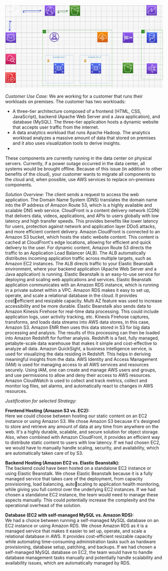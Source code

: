 ![logo_here](project.png)

*Customer Use Case:* We are working for a customer that runs their workloads on premises. The customer has two workloads:
- A three-tier architecture composed of a frontend (HTML, CSS, JavaScript), backend (Apache Web Server and a Java application), and database (MySQL). The three-tier application hosts a dynamic website that accepts user traffic from the internet.
- A data analytics workload that runs Apache Hadoop. The analytics workload analyzes a massive amount of data that stored on premises and it also uses visualization tools to derive insights.
- 
These components are currently running in the data center on physical servers. Currently, if a power outage occurred in the data center, all systems would be brought offline. Because of this issue (in addition to other benefits of the cloud), your customer wants to migrate all components to the cloud and, when possible, use AWS services to replace on-premises components.

*Solution Overview:* 
The client sends a request to access the web application. The Domain Name System (DNS) translates the domain name 
into the IP address of Amazon Route 53, which is a highly available and scalable DNS web service. CloudFront is a content 
delivery network (CDN) that delivers data, videos, applications, and APIs to users globally with low latency and high 
transfer speeds. This provides benefits like lower latency for users, protection against network and application layer 
DDoS attacks, and more efficient content delivery. Amazon CloudFront is connected to an Amazon S3 bucket, which 
hosts the static website content. This content is cached at CloudFront's edge locations, allowing for efficient and quick 
delivery to the user. For dynamic content, Amazon Route 53 directs the traffic to an Application Load Balancer (ALB). The 
ALB automatically distributes incoming application traffic across multiple targets, such as Amazon EC2 instances.
The ALB directs traffic to your Elastic Beanstalk environment, where your backend application (Apache Web Server and a 
Java application) is running. Elastic Beanstalk is an easy-to-use service for deploying and scaling web applications and 
services. Elastic Beanstalk application communicates with an Amazon RDS instance, which is running in a private subnet 
within a VPC. Amazon RDS makes it easy to set up, operate, and scale a relational database in the cloud. It provides costefficient and resizable capacity. Multi AZ feature was used to increase accessibility and be more durable. Elastic 
Beanstalk also sends data to Amazon Kinesis Firehose for real-time data processing. This could include application logs, 
user activity tracking, etc. Kinesis Firehose captures, transforms, and loads data streams into AWS data stores, in this 
case, Amazon S3. Amazon EMR then uses this data stored in S3 for big data processing and analysis. The results of this 
processing can then be loaded into Amazon Redshift for further analysis. Redshift is a fast, fully managed, petabyte-scale 
data warehouse that makes it simple and cost-effective to analyze all data. Amazon QuickSight, a business intelligence 
service, is used for visualizing the data residing in Redshift. This helps in deriving meaningful insights from the data. AWS
Identity and Access Management (IAM) is used for managing access to all AWS services and resources securely. Using 
IAM, one can create and manage AWS users and groups, and use permissions to allow and deny their access to AWS 
resources. Amazon CloudWatch is used to collect and track metrics, collect and monitor log files, set alarms, and 
automatically react to changes in AWS resources. 

*Justification for selected Strategy:*

**Frontend Hosting (Amazon S3 vs. EC2):**      
Here we could choose between hosting our static content on an EC2 instance or using Amazon S3. We chose Amazon S3 
because it's designed to store and retrieve any amount of data at any time from anywhere on the web. It's a highly 
durable, scalable, and secure solution for object storage. Also, when combined with Amazon CloudFront, it provides an 
efficient way to distribute static content to users with low latency.
If we had chosen EC2, we would have to manually handle scaling, security, and availability, which are automatically taken 
care of by S3.

**Backend Hosting (Amazon EC2 vs. Elastic Beanstalk):**    
The backend could have been hosted on a standalone EC2 instance or using Elastic Beanstalk. We chose Elastic Beanstalk 
because it is a fully managed service that takes care of the deployment, from capacity provisioning, load balancing, autoscaling to application health monitoring, while giving you full control over the underlying EC2 instances.
If we had chosen a standalone EC2 instance, the team would need to manage these aspects manually. This could 
potentially increase the complexity and the operational overhead of the solution.

**Database (EC2 with self-managed MySQL vs. Amazon RDS):**      
We had a choice between running a self-managed MySQL database on an EC2 instance or using Amazon RDS. We chose 
Amazon RDS as it is a managed service that makes it easier to set up, operate, and scale a relational database in AWS. It 
provides cost-efficient resizable capacity while automating time-consuming administration tasks such as hardware 
provisioning, database setup, patching, and backups.
If we had chosen a self-managed MySQL database on EC2, the team would have to handle database management tasks 
manually and potentially handle scalability and availability issues, which are automatically managed by RDS.
